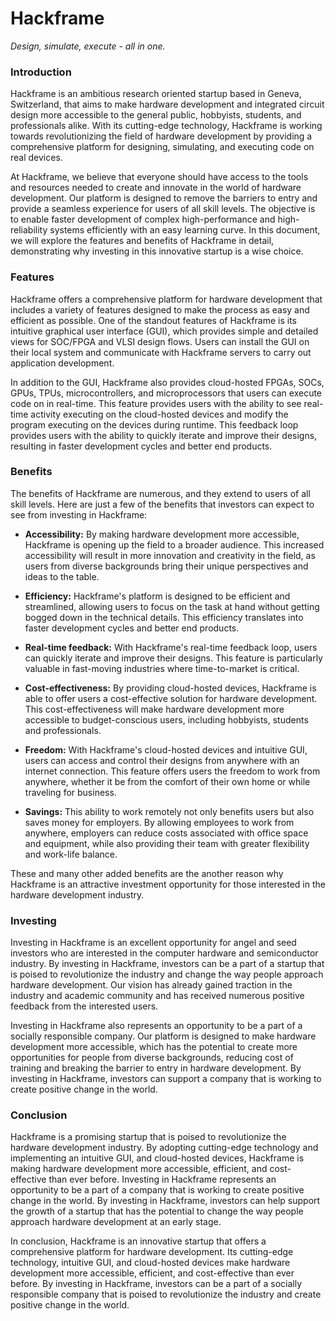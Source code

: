 # Hackframe
*Design, simulate, execute - all in one.*

### Introduction

Hackframe is an ambitious research oriented startup based in Geneva, Switzerland, that aims to make hardware development and integrated circuit design more accessible to the general public, hobbyists, students, and professionals alike. With its cutting-edge technology, Hackframe is working towards revolutionizing the field of hardware development by providing a comprehensive platform for designing, simulating, and executing code on real devices.

At Hackframe, we believe that everyone should have access to the tools and resources needed to create and innovate in the world of hardware development. Our platform is designed to remove the barriers to entry and provide a seamless experience for users of all skill levels. The objective is to enable faster development of complex high-performance and high-reliability systems efficiently with an easy learning curve. In this document, we will explore the features and benefits of Hackframe in detail, demonstrating why investing in this innovative startup is a wise choice.

### Features

Hackframe offers a comprehensive platform for hardware development that includes a variety of features designed to make the process as easy and efficient as possible. One of the standout features of Hackframe is its intuitive graphical user interface (GUI), which provides simple and detailed views for SOC/FPGA and VLSI design flows. Users can install the GUI on their local system and communicate with Hackframe servers to carry out application development.

In addition to the GUI, Hackframe also provides cloud-hosted FPGAs, SOCs, GPUs, TPUs, microcontrollers, and microprocessors that users can execute code on in real-time. This feature provides users with the ability to see real-time activity executing on the cloud-hosted devices and modify the program executing on the devices during runtime. This feedback loop provides users with the ability to quickly iterate and improve their designs, resulting in faster development cycles and better end products.

### Benefits

The benefits of Hackframe are numerous, and they extend to users of all skill levels. Here are just a few of the benefits that investors can expect to see from investing in Hackframe:

- **Accessibility:** By making hardware development more accessible, Hackframe is opening up the field to a broader audience. This increased accessibility will result in more innovation and creativity in the field, as users from diverse backgrounds bring their unique perspectives and ideas to the table.

- **Efficiency:** Hackframe's platform is designed to be efficient and streamlined, allowing users to focus on the task at hand without getting bogged down in the technical details. This efficiency translates into faster development cycles and better end products.

- **Real-time feedback:** With Hackframe's real-time feedback loop, users can quickly iterate and improve their designs. This feature is particularly valuable in fast-moving industries where time-to-market is critical.

- **Cost-effectiveness:** By providing cloud-hosted devices, Hackframe is able to offer users a cost-effective solution for hardware development. This cost-effectiveness will make hardware development more accessible to budget-conscious users, including hobbyists, students and professionals.

- **Freedom:** With Hackframe's cloud-hosted devices and intuitive GUI, users can access and control their designs from anywhere with an internet connection. This feature offers users the freedom to work from anywhere, whether it be from the comfort of their own home or while traveling for business.

- **Savings:** This ability to work remotely not only benefits users but also saves money for employers. By allowing employees to work from anywhere, employers can reduce costs associated with office space and equipment, while also providing their team with greater flexibility and work-life balance. 
 
These and many other added benefits are the another reason why Hackframe is an attractive investment opportunity for those interested in the hardware development industry.

### Investing

Investing in Hackframe is an excellent opportunity for angel and seed investors who are interested in the computer hardware and semiconductor industry. By investing in Hackframe, investors can be a part of a startup that is poised to revolutionize the industry and change the way people approach hardware development. Our vision has already gained traction in the industry and academic community and has received numerous positive feedback from the interested users.

Investing in Hackframe also represents an opportunity to be a part of a socially responsible company. Our platform is designed to make hardware development more accessible, which has the potential to create more opportunities for people from diverse backgrounds, reducing cost of training and breaking the barrier to entry in hardware development. By investing in Hackframe, investors can support a company that is working to create positive change in the world.

### Conclusion

Hackframe is a promising startup that is poised to revolutionize the hardware development industry. By adopting cutting-edge technology and implementing an intuitive GUI, and cloud-hosted devices, Hackframe is making hardware development more accessible, efficient, and cost-effective than ever before. Investing in Hackframe represents an opportunity to be a part of a company that is working to create positive change in the world. By investing in Hackframe, investors can help support the growth of a startup that has the potential to change the way people approach hardware development at an early stage.

In conclusion, Hackframe is an innovative startup that offers a comprehensive platform for hardware development. Its cutting-edge technology, intuitive GUI, and cloud-hosted devices make hardware development more accessible, efficient, and cost-effective than ever before. By investing in Hackframe, investors can be a part of a socially responsible company that is poised to revolutionize the industry and create positive change in the world.
